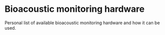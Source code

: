 # Bioacoustic monitoring hardware
Personal list of available bioacoustic monitoring hardware and how it can be used.
